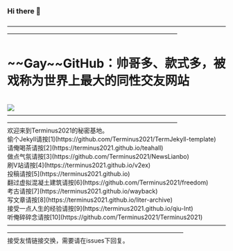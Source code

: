 ### Hi there 👋<br>
————————————————————————————————————————————————————————————————<br>
<h1>~~Gay~~GitHub：帅哥多、款式多，被戏称为世界上最大的同性交友网站</h1><br>
<img src="https://s4.ax1x.com/2022/01/30/HC06Qf.png"><br>
————————————————————————————————————————————————————————————————<br>  
欢迎来到Terminus2021的秘密基地。<br>
偷个Jekyll请按[1](https://github.com/Terminus2021/TermJekyll-template)<br> 
请俺喝茶请按[2](https://terminus2021.github.io/teahall)<br>  
做点气氛请按[3](https://github.com/Terminus2021/NewsLianbo)<br>  
刷V站请按[4](https://terminus2021.github.io/v2ex)<br>  
投稿请按[5](https://terminus2021.github.io)<br>  
翻过虚拟混凝土建筑请按[6](https://github.com/Terminus2021/freedom)<br>  
考古请按[7](https://terminus2021.github.io/wayback)<br>  
写文章请按[8](https://terminus2021.github.io/liter-archive)<br>  
接受一点人生的经验请按[9](https://terminus2021.github.io/qiu-lnt)<br>  
听俺碎碎念请按[10](https://github.com/Terminus2021/Terminus2021)<br>  
—————————————————————————————————————————————————————————————————<br>
接受友情链接交换，需要请在issues下回复。
